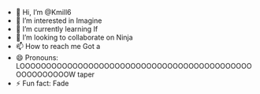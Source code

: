 - 👋 Hi, I’m @Kmill6
- 👀 I’m interested in Imagine
- 🌱 I’m currently learning If  
- 💞️ I’m looking to collaborate on Ninja
- 📫 How to reach me Got a
- 😄 Pronouns: LOOOOOOOOOOOOOOOOOOOOOOOOOOOOOOOOOOOOOOOOOOOOOOOOOOOOOOW taper 
- ⚡ Fun fact: Fade

<!---
Kmill6/Kmill6 is a ✨ special ✨ repository because its `README.md` (this file) appears on your GitHub profile.
You can click the Preview link to take a look at your changes.
--->
